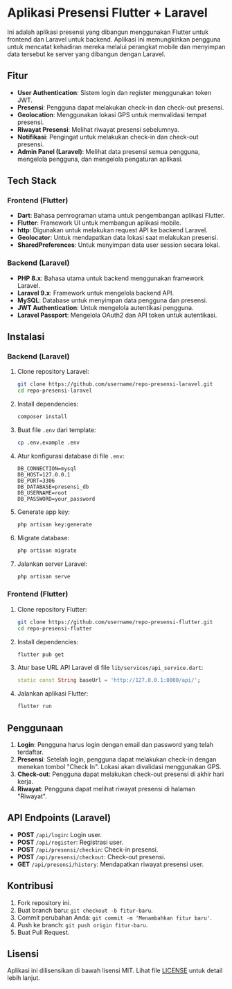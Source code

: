 
# Aplikasi Presensi Flutter + Laravel

Ini adalah aplikasi presensi yang dibangun menggunakan Flutter untuk frontend dan Laravel untuk backend. Aplikasi ini memungkinkan pengguna untuk mencatat kehadiran mereka melalui perangkat mobile dan menyimpan data tersebut ke server yang dibangun dengan Laravel.

## Fitur

- **User Authentication**: Sistem login dan register menggunakan token JWT.
- **Presensi**: Pengguna dapat melakukan check-in dan check-out presensi.
- **Geolocation**: Menggunakan lokasi GPS untuk memvalidasi tempat presensi.
- **Riwayat Presensi**: Melihat riwayat presensi sebelumnya.
- **Notifikasi**: Pengingat untuk melakukan check-in dan check-out presensi.
- **Admin Panel (Laravel)**: Melihat data presensi semua pengguna, mengelola pengguna, dan mengelola pengaturan aplikasi.

## Tech Stack

### Frontend (Flutter)

- **Dart**: Bahasa pemrograman utama untuk pengembangan aplikasi Flutter.
- **Flutter**: Framework UI untuk membangun aplikasi mobile.
- **http**: Digunakan untuk melakukan request API ke backend Laravel.
- **Geolocator**: Untuk mendapatkan data lokasi saat melakukan presensi.
- **SharedPreferences**: Untuk menyimpan data user session secara lokal.

### Backend (Laravel)

- **PHP 8.x**: Bahasa utama untuk backend menggunakan framework Laravel.
- **Laravel 9.x**: Framework untuk mengelola backend API.
- **MySQL**: Database untuk menyimpan data pengguna dan presensi.
- **JWT Authentication**: Untuk mengelola autentikasi pengguna.
- **Laravel Passport**: Mengelola OAuth2 dan API token untuk autentikasi.

## Instalasi

### Backend (Laravel)

1. Clone repository Laravel:
   ```bash
   git clone https://github.com/username/repo-presensi-laravel.git
   cd repo-presensi-laravel
   ```

2. Install dependencies:
   ```bash
   composer install
   ```

3. Buat file `.env` dari template:
   ```bash
   cp .env.example .env
   ```

4. Atur konfigurasi database di file `.env`:
   ```env
   DB_CONNECTION=mysql
   DB_HOST=127.0.0.1
   DB_PORT=3306
   DB_DATABASE=presensi_db
   DB_USERNAME=root
   DB_PASSWORD=your_password
   ```

5. Generate app key:
   ```bash
   php artisan key:generate
   ```

6. Migrate database:
   ```bash
   php artisan migrate
   ```

7. Jalankan server Laravel:
   ```bash
   php artisan serve
   ```

### Frontend (Flutter)

1. Clone repository Flutter:
   ```bash
   git clone https://github.com/username/repo-presensi-flutter.git
   cd repo-presensi-flutter
   ```

2. Install dependencies:
   ```bash
   flutter pub get
   ```

3. Atur base URL API Laravel di file `lib/services/api_service.dart`:
   ```dart
   static const String baseUrl = 'http://127.0.0.1:8000/api/';
   ```

4. Jalankan aplikasi Flutter:
   ```bash
   flutter run
   ```

## Penggunaan

1. **Login**: Pengguna harus login dengan email dan password yang telah terdaftar.
2. **Presensi**: Setelah login, pengguna dapat melakukan check-in dengan menekan tombol "Check In". Lokasi akan divalidasi menggunakan GPS.
3. **Check-out**: Pengguna dapat melakukan check-out presensi di akhir hari kerja.
4. **Riwayat**: Pengguna dapat melihat riwayat presensi di halaman "Riwayat".

## API Endpoints (Laravel)

- **POST** `/api/login`: Login user.
- **POST** `/api/register`: Registrasi user.
- **POST** `/api/presensi/checkin`: Check-in presensi.
- **POST** `/api/presensi/checkout`: Check-out presensi.
- **GET** `/api/presensi/history`: Mendapatkan riwayat presensi user.

## Kontribusi

1. Fork repository ini.
2. Buat branch baru: `git checkout -b fitur-baru`.
3. Commit perubahan Anda: `git commit -m 'Menambahkan fitur baru'`.
4. Push ke branch: `git push origin fitur-baru`.
5. Buat Pull Request.

## Lisensi

Aplikasi ini dilisensikan di bawah lisensi MIT. Lihat file [LICENSE](LICENSE) untuk detail lebih lanjut.
